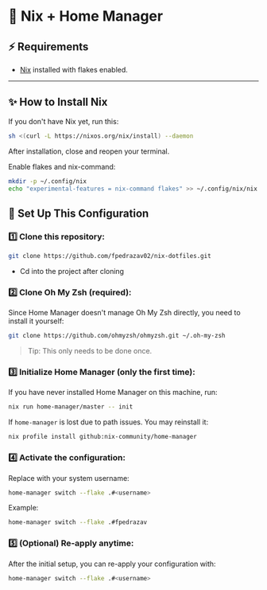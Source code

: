 # 🧩 Nix + Home Manager

## ⚡ Requirements

- [Nix](https://nixos.org/download.html) installed with flakes enabled.

---

## ✨ How to Install Nix

If you don't have Nix yet, run this:

```bash
sh <(curl -L https://nixos.org/nix/install) --daemon
```

After installation, close and reopen your terminal.

Enable flakes and nix-command:

```bash
mkdir -p ~/.config/nix
echo "experimental-features = nix-command flakes" >> ~/.config/nix/nix.conf
```

## 🚀 Set Up This Configuration

### 1️⃣ Clone this repository:

```bash
git clone https://github.com/fpedrazav02/nix-dotfiles.git
```

- Cd into the project after cloning

### 2️⃣ Clone Oh My Zsh (required):

Since Home Manager doesn't manage Oh My Zsh directly, you need to install it yourself:

```bash
git clone https://github.com/ohmyzsh/ohmyzsh.git ~/.oh-my-zsh
```
> Tip: This only needs to be done once.

### 3️⃣ Initialize Home Manager (only the first time):

If you have never installed Home Manager on this machine, run:

```bash
nix run home-manager/master -- init
```

If `home-manager` is lost due to path issues. You may reinstall it:
```bash
nix profile install github:nix-community/home-manager
```

### 4️⃣ Activate the configuration:

Replace <username> with your system username:

```bash
home-manager switch --flake .#<username>
```
Example:

```bash
home-manager switch --flake .#fpedrazav
```

### 5️⃣ (Optional) Re-apply anytime:

After the initial setup, you can re-apply your configuration with:

```bash
home-manager switch --flake .#<username>
```
